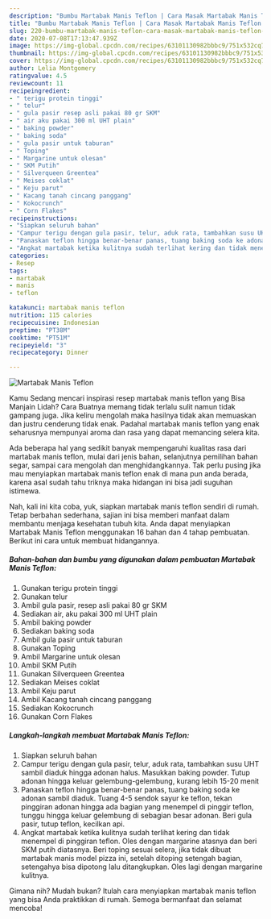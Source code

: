 ```yaml
---
description: "Bumbu Martabak Manis Teflon | Cara Masak Martabak Manis Teflon Yang Lezat Sekali"
title: "Bumbu Martabak Manis Teflon | Cara Masak Martabak Manis Teflon Yang Lezat Sekali"
slug: 220-bumbu-martabak-manis-teflon-cara-masak-martabak-manis-teflon-yang-lezat-sekali
date: 2020-07-08T17:13:47.939Z
image: https://img-global.cpcdn.com/recipes/63101130982bbbc9/751x532cq70/martabak-manis-teflon-foto-resep-utama.jpg
thumbnail: https://img-global.cpcdn.com/recipes/63101130982bbbc9/751x532cq70/martabak-manis-teflon-foto-resep-utama.jpg
cover: https://img-global.cpcdn.com/recipes/63101130982bbbc9/751x532cq70/martabak-manis-teflon-foto-resep-utama.jpg
author: Lelia Montgomery
ratingvalue: 4.5
reviewcount: 11
recipeingredient:
- " terigu protein tinggi"
- " telur"
- " gula pasir resep asli pakai 80 gr SKM"
- " air aku pakai 300 ml UHT plain"
- " baking powder"
- " baking soda"
- " gula pasir untuk taburan"
- " Toping"
- " Margarine untuk olesan"
- " SKM Putih"
- " Silverqueen Greentea"
- " Meises coklat"
- " Keju parut"
- " Kacang tanah cincang panggang"
- " Kokocrunch"
- " Corn Flakes"
recipeinstructions:
- "Siapkan seluruh bahan"
- "Campur terigu dengan gula pasir, telur, aduk rata, tambahkan susu UHT sambil diaduk hingga adonan halus. Masukkan baking powder. Tutup adonan hingga keluar gelembung-gelembung, kurang lebih 15-20 menit"
- "Panaskan teflon hingga benar-benar panas, tuang baking soda ke adonan sambil diaduk. Tuang 4-5 sendok sayur ke teflon, tekan pinggiran adonan hingga ada bagian yang menempel di pinggir teflon, tunggu hingga keluar gelembung di sebagian besar adonan. Beri gula pasir, tutup teflon, kecilkan api."
- "Angkat martabak ketika kulitnya sudah terlihat kering dan tidak menempel di pinggiran teflon. Oles dengan margarine atasnya dan beri SKM putih diatasnya. Beri toping sesuai selera, jika tidak dibuat martabak manis model pizza ini, setelah ditoping setengah bagian, setengahya bisa dipotong lalu ditangkupkan. Oles lagi dengan margarine kulitnya."
categories:
- Resep
tags:
- martabak
- manis
- teflon

katakunci: martabak manis teflon 
nutrition: 115 calories
recipecuisine: Indonesian
preptime: "PT38M"
cooktime: "PT51M"
recipeyield: "3"
recipecategory: Dinner

---
```



![Martabak Manis Teflon](https://img-global.cpcdn.com/recipes/63101130982bbbc9/751x532cq70/martabak-manis-teflon-foto-resep-utama.jpg)

Kamu Sedang mencari inspirasi resep martabak manis teflon yang Bisa Manjain Lidah? Cara Buatnya memang tidak terlalu sulit namun tidak gampang juga. Jika keliru mengolah maka hasilnya tidak akan memuaskan dan justru cenderung tidak enak. Padahal martabak manis teflon yang enak seharusnya mempunyai aroma dan rasa yang dapat memancing selera kita.

Ada beberapa hal yang sedikit banyak mempengaruhi kualitas rasa dari martabak manis teflon, mulai dari jenis bahan, selanjutnya pemilihan bahan segar, sampai cara mengolah dan menghidangkannya. Tak perlu pusing jika mau menyiapkan martabak manis teflon enak di mana pun anda berada, karena asal sudah tahu triknya maka hidangan ini bisa jadi suguhan istimewa.




Nah, kali ini kita coba, yuk, siapkan martabak manis teflon sendiri di rumah. Tetap berbahan sederhana, sajian ini bisa memberi manfaat dalam membantu menjaga kesehatan tubuh kita. Anda dapat menyiapkan Martabak Manis Teflon menggunakan 16 bahan dan 4 tahap pembuatan. Berikut ini cara untuk membuat hidangannya.

<!--inarticleads1-->

##### Bahan-bahan dan bumbu yang digunakan dalam pembuatan Martabak Manis Teflon:

1. Gunakan  terigu protein tinggi
1. Gunakan  telur
1. Ambil  gula pasir, resep asli pakai 80 gr SKM
1. Sediakan  air, aku pakai 300 ml UHT plain
1. Ambil  baking powder
1. Sediakan  baking soda
1. Ambil  gula pasir untuk taburan
1. Gunakan  Toping
1. Ambil  Margarine untuk olesan
1. Ambil  SKM Putih
1. Gunakan  Silverqueen Greentea
1. Sediakan  Meises coklat
1. Ambil  Keju parut
1. Ambil  Kacang tanah cincang panggang
1. Sediakan  Kokocrunch
1. Gunakan  Corn Flakes




<!--inarticleads2-->

##### Langkah-langkah membuat Martabak Manis Teflon:

1. Siapkan seluruh bahan
1. Campur terigu dengan gula pasir, telur, aduk rata, tambahkan susu UHT sambil diaduk hingga adonan halus. Masukkan baking powder. Tutup adonan hingga keluar gelembung-gelembung, kurang lebih 15-20 menit
1. Panaskan teflon hingga benar-benar panas, tuang baking soda ke adonan sambil diaduk. Tuang 4-5 sendok sayur ke teflon, tekan pinggiran adonan hingga ada bagian yang menempel di pinggir teflon, tunggu hingga keluar gelembung di sebagian besar adonan. Beri gula pasir, tutup teflon, kecilkan api.
1. Angkat martabak ketika kulitnya sudah terlihat kering dan tidak menempel di pinggiran teflon. Oles dengan margarine atasnya dan beri SKM putih diatasnya. Beri toping sesuai selera, jika tidak dibuat martabak manis model pizza ini, setelah ditoping setengah bagian, setengahya bisa dipotong lalu ditangkupkan. Oles lagi dengan margarine kulitnya.




Gimana nih? Mudah bukan? Itulah cara menyiapkan martabak manis teflon yang bisa Anda praktikkan di rumah. Semoga bermanfaat dan selamat mencoba!
